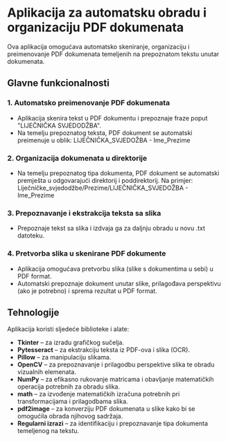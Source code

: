 # Aplikacija za automatsku obradu i organizaciju PDF dokumenata

Ova aplikacija omogućava automatsko skeniranje, organizaciju i preimenovanje PDF dokumenata temeljenih na prepoznatom tekstu unutar dokumenata.

## Glavne funkcionalnosti

### 1. **Automatsko preimenovanje PDF dokumenata**
- Aplikacija skenira tekst u PDF dokumentu i prepoznaje fraze poput "LIJEČNIČKA SVJEDODŽBA".
- Na temelju prepoznatog teksta, PDF dokument se automatski preimenuje u oblik: LIJEČNIČKA_SVJEDOŽBA - Ime_Prezime

### 2. **Organizacija dokumenata u direktorije**
- Na temelju prepoznatog tipa dokumenta, PDF dokument se automatski premješta u odgovarajući direktorij i poddirektorij.
Na primjer: Liječničke_svjedodžbe/Prezime/LIJEČNIČKA_SVJEDOŽBA - Ime_Prezime


### 3. **Prepoznavanje i ekstrakcija teksta sa slika**
- Prepoznaje tekst sa slika  i izdvaja ga za daljnju obradu u novu .txt datoteku.

### 4. **Pretvorba slika u skenirane PDF dokumente**
- Aplikacija omogućava pretvorbu slika (slike s dokumentima u sebi) u PDF format.
- Automatski prepoznaje dokument unutar slike, prilagođava perspektivu (ako je potrebno) i sprema rezultat u PDF format.

## Tehnologije
Aplikacija koristi sljedeće biblioteke i alate:
- **Tkinter** – za izradu grafičkog sučelja.
- **Pytesseract** – za ekstrakciju teksta iz PDF-ova i slika (OCR).
- **Pillow** – za manipulaciju slikama.
- **OpenCV** – za prepoznavanje i prilagodbu perspektive slika te obradu vizualnih elemenata.
- **NumPy** – za efikasno rukovanje matricama i obavljanje matematičkih operacija potrebnih za obradu slika.
- **math** – za izvođenje matematičkih izračuna potrebnih pri transformacijama i prilagodbama slika.
- **pdf2image** – za konverziju PDF dokumenata u slike kako bi se omogućila obrada njihovog sadržaja.
- **Regularni izrazi** – za identifikaciju i prepoznavanje tipa dokumenta temeljenog na tekstu.

